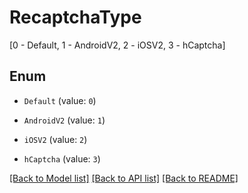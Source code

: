 # RecaptchaType

[0 - Default, 1 - AndroidV2, 2 - iOSV2, 3 - hCaptcha]

## Enum

* `Default` (value: `0`)

* `AndroidV2` (value: `1`)

* `iOSV2` (value: `2`)

* `hCaptcha` (value: `3`)

[[Back to Model list]](../README.md#documentation-for-models) [[Back to API list]](../README.md#documentation-for-api-endpoints) [[Back to README]](../README.md)
